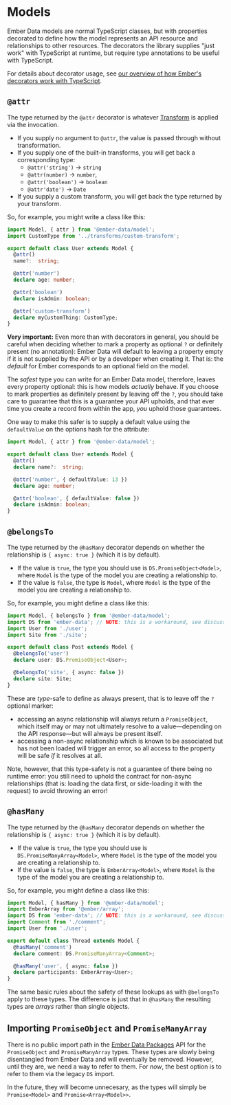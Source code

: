 # Models

Ember Data models are normal TypeScript classes, but with properties decorated to define how the model represents an API resource and relationships to other resources. The decorators the library supplies "just work" with TypeScript at runtime, but require type annotations to be useful with TypeScript.

For details about decorator usage, see [our overview of how Ember's decorators work with TypeScript](../ts/decorators.md).

## `@attr`

The type returned by the `@attr` decorator is whatever [Transform](https://api.emberjs.com/ember-data/release/classes/Transform) is applied via the invocation.

* If you supply no argument to `@attr`, the value is passed through without transformation.
* If you supply one of the built-in transforms, you will get back a corresponding type:
  * `@attr('string')` → `string`
  * `@attr(number)` → `number`, 
  * `@attr('boolean')` → `boolean`
  * `@attr'date')` → `Date`
* If you supply a custom transform, you will get back the type returned by your transform.

So, for example, you might write a class like this:

```typescript
import Model, { attr } from '@ember-data/model';
import CustomType from '../transforms/custom-transform';

export default class User extends Model {
  @attr()
  name?:  string;

  @attr('number')
  declare age: number;

  @attr('boolean')
  declare isAdmin: boolean;

  @attr('custom-transform')
  declare myCustomThing: CustomType;
}
```

**Very important:** Even more than with decorators in general, you should be careful when deciding whether to mark a property as optional `?` or definitely present \(no annotation\): Ember Data will default to leaving a property empty if it is not supplied by the API or by a developer when creating it. That is: the _default_ for Ember corresponds to an optional field on the model.

The _safest_ type you can write for an Ember Data model, therefore, leaves every property optional: this is how models _actually_ behave. If you choose to mark properties as definitely present by leaving off the `?`, you should take care to guarantee that this is a guarantee your API upholds, and that ever time you create a record from within the app, _you_ uphold those guarantees.

One way to make this safer is to supply a default value using the `defaultValue` on the options hash for the attribute:

```typescript
import Model, { attr } from '@ember-data/model';

export default class User extends Model {
  @attr()
  declare name?:  string;

  @attr('number', { defaultValue: 13 })
  declare age: number;

  @attr('boolean', { defaultValue: false })
  declare isAdmin: boolean;
}
```

## `@belongsTo`

The type returned by the `@hasMany` decorator depends on whether the relationship is `{ async: true }` \(which it is by default\).

* If the value is `true`, the type you should use is `DS.PromiseObject<Model>`, where `Model` is the type of the model you are creating a relationship to.
* If the value is `false`, the type is `Model`, where `Model` is the type of the model you are creating a relationship to.

So, for example, you might define a class like this:

```typescript
import Model, { belongsTo } from '@ember-data/model';
import DS from 'ember-data'; // NOTE: this is a workaround, see discussion below!
import User from './user';
import Site from './site';

export default class Post extends Model {
  @belongsTo('user')
  declare user: DS.PromiseObject<User>;

  @belongsTo('site', { async: false })
  declare site: Site;
}
```

These are _type_-safe to define as always present, that is to leave off the `?` optional marker:

* accessing an async relationship will always return a `PromiseObject`, which itself may or may not ultimately resolve to a value—depending on the API response—but will always be present itself.
* accessing a non-async relationship which is known to be associated but has not been loaded will trigger an error, so all access to the property will be safe _if_ it resolves at all.

Note, however, that this type-safety is not a guarantee of there being no runtime error: you still need to uphold the contract for non-async relationships \(that is: loading the data first, or side-loading it with the request\) to avoid throwing an error!

## `@hasMany`

The type returned by the `@hasMany` decorator depends on whether the relationship is `{ async: true }` \(which it is by default\).

* If the value is `true`, the type you should use is `DS.PromiseManyArray<Model>`, where `Model` is the type of the model you are creating a relationship to.
* If the value is `false`, the type is `EmberArray<Model>`, where `Model` is the type of the model you are creating a relationship to.

So, for example, you might define a class like this:

```typescript
import Model, { hasMany } from '@ember-data/model';
import EmberArray from '@ember/array';
import DS from 'ember-data'; // NOTE: this is a workaround, see discussion below!
import Comment from './comment';
import User from './user';

export default class Thread extends Model {
  @hasMany('comment')
  declare comment: DS.PromiseManyArray<Comment>;

  @hasMany('user', { async: false })
  declare participants: EmberArray<User>;
}
```

The same basic rules about the safety of these lookups as with `@belongsTo` apply to these types. The difference is just that in `@hasMany` the resulting types are _arrays_ rather than single objects.

## Importing `PromiseObject` and `PromiseManyArray`

There is no public import path in the [Ember Data Packages](https://emberjs.github.io/rfcs/0395-ember-data-packages.html) API for the `PromiseObject` and `PromiseManyArray` types. These types are slowly being disentangled from Ember Data and will eventually be removed. However, until they are, we need a way to refer to them. For _now_, the best option is to refer to them via the legacy `DS` import.

In the future, they will become unnecesary, as the types will simply be `Promise<Model>` and `Promise<Array<Model>>`.

